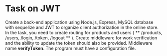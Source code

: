 # Task on JWT
Create a back-end application using Node.js, Express, MySQL database with sequelize and JWT to organize client authorization in the online store. In the task, you need to create routing for products and users ( ** /products, /users, /login, /token, /logout ** ). Create middleware for work verification and the ability to update the token should also be provided. Middleware name **verifyToken**. The program must have a configuration file.

